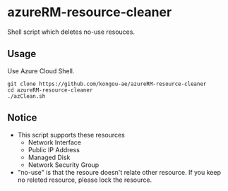 # azureRM-resource-cleaner

Shell script which deletes no-use resouces.

## Usage

Use Azure Cloud Shell.

```
git clone https://github.com/kongou-ae/azureRM-resource-cleaner
cd azureRM-resource-cleaner
./azClean.sh
```

## Notice

- This script supports these resources
    - Network Interface
    - Public IP Address
    - Managed Disk
    - Network Security Group
- "no-use" is that the resoure doesn't relate other resource. If you keep no releted resource, please lock the resource.
